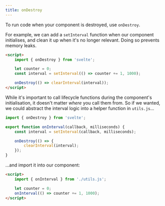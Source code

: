 ```yaml
---
title: onDestroy
---
```


To run code when your component is destroyed, use `onDestroy`.

For example, we can add a `setInterval` function when our component initialises, and clean it up when it's no longer relevant. Doing so prevents memory leaks.

```html
<script>
	import { onDestroy } from 'svelte';

	let counter = 0;
	const interval = setInterval(() => counter += 1, 1000);

	onDestroy(() => clearInterval(interval));
</script>
```

While it's important to call lifecycle functions during the component's initialisation, it doesn't matter *where* you call them from. So if we wanted, we could abstract the interval logic into a helper function in `utils.js`...

```js
import { onDestroy } from 'svelte';

export function onInterval(callback, milliseconds) {
	const interval = setInterval(callback, milliseconds);

	onDestroy(() => {
		clearInterval(interval);
	});
}
```

...and import it into our component:

```html
<script>
	import { onInterval } from './utils.js';

	let counter = 0;
	onInterval(() => counter += 1, 1000);
</script>
```